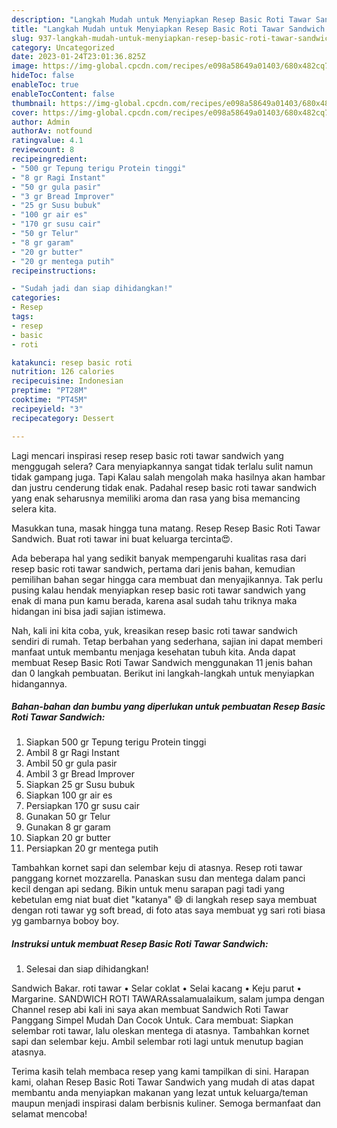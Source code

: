 ```yaml
---
description: "Langkah Mudah untuk Menyiapkan Resep Basic Roti Tawar Sandwich yang Enak"
title: "Langkah Mudah untuk Menyiapkan Resep Basic Roti Tawar Sandwich yang Enak"
slug: 937-langkah-mudah-untuk-menyiapkan-resep-basic-roti-tawar-sandwich-yang-enak
category: Uncategorized
date: 2023-01-24T23:01:36.825Z
image: https://img-global.cpcdn.com/recipes/e098a58649a01403/680x482cq70/resep-basic-roti-tawar-sandwich-foto-resep-utama.jpg
hideToc: false
enableToc: true
enableTocContent: false
thumbnail: https://img-global.cpcdn.com/recipes/e098a58649a01403/680x482cq70/resep-basic-roti-tawar-sandwich-foto-resep-utama.jpg
cover: https://img-global.cpcdn.com/recipes/e098a58649a01403/680x482cq70/resep-basic-roti-tawar-sandwich-foto-resep-utama.jpg
author: Admin
authorAv: notfound
ratingvalue: 4.1
reviewcount: 8
recipeingredient:
- "500 gr Tepung terigu Protein tinggi"
- "8 gr Ragi Instant"
- "50 gr gula pasir"
- "3 gr Bread Improver"
- "25 gr Susu bubuk"
- "100 gr air es"
- "170 gr susu cair"
- "50 gr Telur"
- "8 gr garam"
- "20 gr butter"
- "20 gr mentega putih"
recipeinstructions:

- "Sudah jadi dan siap dihidangkan!"
categories:
- Resep
tags:
- resep
- basic
- roti

katakunci: resep basic roti 
nutrition: 126 calories
recipecuisine: Indonesian
preptime: "PT28M"
cooktime: "PT45M"
recipeyield: "3"
recipecategory: Dessert

---
```



Lagi mencari inspirasi resep resep basic roti tawar sandwich yang menggugah selera? Cara menyiapkannya sangat tidak terlalu sulit namun tidak gampang juga. Tapi Kalau salah mengolah maka hasilnya akan hambar dan justru cenderung tidak enak. Padahal resep basic roti tawar sandwich yang enak seharusnya memiliki aroma dan rasa yang bisa memancing selera kita.


Masukkan tuna, masak hingga tuna matang. Resep Resep Basic Roti Tawar Sandwich. Buat roti tawar ini buat keluarga tercinta😍.

Ada beberapa hal yang sedikit banyak mempengaruhi kualitas rasa dari resep basic roti tawar sandwich, pertama dari jenis bahan, kemudian pemilihan bahan segar hingga cara membuat dan menyajikannya. Tak perlu pusing kalau hendak menyiapkan resep basic roti tawar sandwich yang enak di mana pun kamu berada, karena asal sudah tahu triknya maka hidangan ini bisa jadi sajian istimewa.


Nah, kali ini kita coba, yuk, kreasikan resep basic roti tawar sandwich sendiri di rumah. Tetap berbahan yang sederhana, sajian ini dapat memberi manfaat untuk membantu menjaga kesehatan tubuh kita. Anda dapat membuat Resep Basic Roti Tawar Sandwich menggunakan 11 jenis bahan dan 0 langkah pembuatan. Berikut ini langkah-langkah untuk menyiapkan hidangannya.

<!--inarticleads1-->

##### Bahan-bahan dan bumbu yang diperlukan untuk pembuatan Resep Basic Roti Tawar Sandwich:

1. Siapkan 500 gr Tepung terigu Protein tinggi
1. Ambil 8 gr Ragi Instant
1. Ambil 50 gr gula pasir
1. Ambil 3 gr Bread Improver
1. Siapkan 25 gr Susu bubuk
1. Siapkan 100 gr air es
1. Persiapkan 170 gr susu cair
1. Gunakan 50 gr Telur
1. Gunakan 8 gr garam
1. Siapkan 20 gr butter
1. Persiapkan 20 gr mentega putih


Tambahkan kornet sapi dan selembar keju di atasnya. Resep roti tawar panggang kornet mozzarella. Panaskan susu dan mentega dalam panci kecil dengan api sedang. Bikin untuk menu sarapan pagi tadi yang kebetulan emg niat buat diet &#34;katanya&#34; 😄 di langkah resep saya membuat dengan roti tawar yg soft bread, di foto atas saya membuat yg sari roti biasa yg gambarnya boboy boy. 

<!--inarticleads2-->

##### Instruksi untuk membuat Resep Basic Roti Tawar Sandwich:


1. Selesai dan siap dihidangkan!

Sandwich Bakar. roti tawar • Selar coklat • Selai kacang • Keju parut • Margarine. SANDWICH ROTI TAWARAssalamualaikum, salam jumpa dengan Channel resep abi kali ini saya akan membuat Sandwich Roti Tawar Panggang Simpel Mudah Dan Cocok Untuk. Cara membuat: Siapkan selembar roti tawar, lalu oleskan mentega di atasnya. Tambahkan kornet sapi dan selembar keju. Ambil selembar roti lagi untuk menutup bagian atasnya. 

Terima kasih telah membaca resep yang kami tampilkan di sini. Harapan kami, olahan Resep Basic Roti Tawar Sandwich yang mudah di atas dapat membantu anda menyiapkan makanan yang lezat untuk keluarga/teman maupun menjadi inspirasi dalam berbisnis kuliner. Semoga bermanfaat dan selamat mencoba!
